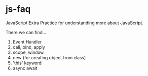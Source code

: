 # js-faq

JavaScript Extra Practice for understanding more about JavaScript.

There we can find...
1. Event Handler
2. call, bind, apply
3. scope, window
4. new (for creating object from class)
5. 'this' keyword
6. async await
